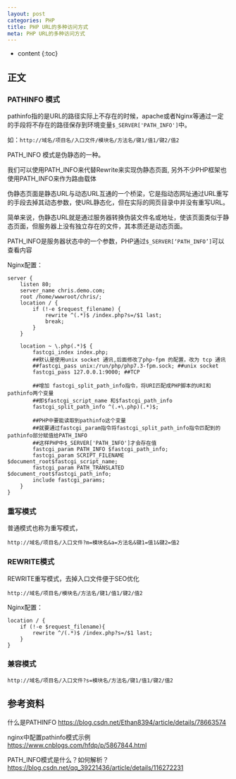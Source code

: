 ```yaml
---
layout: post
categories: PHP
title: PHP URL的多种访问方式
meta: PHP URL的多种访问方式
---
```

* content
{:toc}

## 正文

### PATHINFO 模式



pathinfo指的是URL的路径实际上不存在的时候，apache或者Nginx等通过一定的手段将不存在的路径保存到环境变量`$_SERVER['PATH_INFO']`中。

如：`http://域名/项目名/入口文件/模块名/方法名/键1/值1/键2/值2`

PATH_INFO 模式是伪静态的一种。

我们可以使用PATH_INFO来代替Rewrite来实现伪静态页面, 另外不少PHP框架也使用PATH_INFO来作为路由载体

伪静态页面是静态URL与动态URL互通的一个桥梁，它是指动态网址通过URL重写的手段去掉其动态参数，使URL静态化，但在实际的网页目录中并没有重写URL。

简单来说，伪静态URL就是通过服务器转换伪装文件名或地址，使该页面类似于静态页面，但服务器上没有独立存在的文件，其本质还是动态页面。

PATH_INFO是服务器状态中的一个参数，PHP通过`$_SERVER[‘PATH_INFO’]`可以查看内容

Nginx配置：
```
server { 
    listen 80; 
    server_name chris.demo.com; 
    root /home/wwwroot/chris/; 
    location / { 
        if (!-e $request_filename) { 
            rewrite ^(.*)$ /index.php?s=/$1 last; 
            break; 
        } 
    } 
    
    location ~ \.php(.*)$ { 
        fastcgi_index index.php; 
        ##默认是使用unix socket 通讯,后面修改了php-fpm 的配置，改为 tcp 通讯 
        ##fastcgi_pass unix:/run/php/php7.3-fpm.sock; ##unix socket 
        fastcgi_pass 127.0.0.1:9000; ##TCP 
        
        ##增加 fastcgi_split_path_info指令，将URI匹配成PHP脚本的URI和pathinfo两个变量 
        ##即$fastcgi_script_name 和$fastcgi_path_info 
        fastcgi_split_path_info ^(.+\.php)(.*)$; 
        
        ##PHP中要能读取到pathinfo这个变量 
        ##就要通过fastcgi_param指令将fastcgi_split_path_info指令匹配到的pathinfo部分赋值给PATH_INFO 
        ##这样PHP中$_SERVER['PATH_INFO']才会存在值 
        fastcgi_param PATH_INFO $fastcgi_path_info; 
        fastcgi_param SCRIPT_FILENAME $document_root$fastcgi_script_name; 
        fastcgi_param PATH_TRANSLATED $document_root$fastcgi_path_info; 
        include fastcgi_params; 
    } 
}
```

### 重写模式

普通模式也称为重写模式，

`http://域名/项目名/入口文件?m=模块名&a=方法名&键1=值1&键2=值2`

### REWRITE模式

REWRITE重写模式，去掉入口文件便于SEO优化

`http://域名/项目名/模块名/方法名/键1/值1/键2/值2`

Nginx配置：
```
location / {
    if (!-e $request_filename){
        rewrite ^/(.*)$ /index.php?s=/$1 last;
    }
}
```

### 兼容模式

`http://域名/项目名/入口文件?s=模块名/方法名/键1/值1/键2/值2`



## 参考资料

什么是PATHINFO <https://blog.csdn.net/Ethan8394/article/details/78663574>

nginx中配置pathinfo模式示例 <https://www.cnblogs.com/hfdp/p/5867844.html>

PATH_INFO模式是什么？如何解析？ <https://blog.csdn.net/qq_39221436/article/details/116272231>

